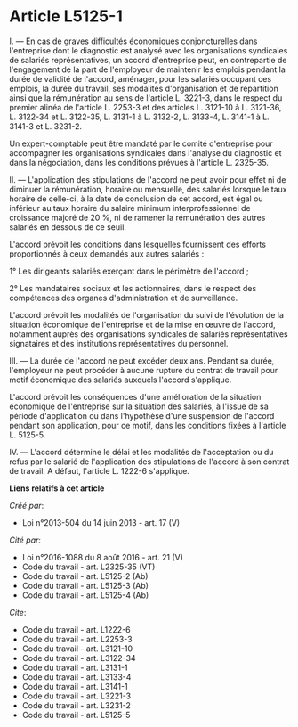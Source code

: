 # Article L5125-1

I. ― En cas de graves difficultés économiques conjoncturelles dans l'entreprise dont le diagnostic est analysé avec les
organisations syndicales de salariés représentatives, un accord d'entreprise peut, en contrepartie de l'engagement de la part
de l'employeur de maintenir les emplois pendant la durée de validité de l'accord, aménager, pour les salariés occupant ces
emplois, la durée du travail, ses modalités d'organisation et de répartition ainsi que la rémunération au sens de l'article
L. 3221-3, dans le respect du premier alinéa de l'article L. 2253-3 et des articles L. 3121-10 à L. 3121-36, 
L. 3122-34 et L. 3122-35, L. 3131-1 à L. 3132-2, L. 3133-4, L. 3141-1 à L. 3141-3 et L. 3231-2. 

Un expert-comptable peut être mandaté par le comité d'entreprise pour accompagner les organisations syndicales dans l'analyse
du diagnostic et dans la négociation, dans les conditions prévues à l'article L. 2325-35. 

II. ― L'application des stipulations de l'accord ne peut avoir pour effet ni de diminuer la rémunération, horaire ou
mensuelle, des salariés lorsque le taux horaire de celle-ci, à la date de conclusion de cet accord, est égal ou inférieur au
taux horaire du salaire minimum interprofessionnel de croissance majoré de 20 %, ni de ramener la rémunération des autres
salariés en dessous de ce seuil. 

L'accord prévoit les conditions dans lesquelles fournissent des efforts proportionnés à ceux demandés aux autres salariés : 

1° Les dirigeants salariés exerçant dans le périmètre de l'accord ; 

2° Les mandataires sociaux et les actionnaires, dans le respect des compétences des organes d'administration et de
surveillance. 

L'accord prévoit les modalités de l'organisation du suivi de l'évolution de la situation économique de l'entreprise et de la
mise en œuvre de l'accord, notamment auprès des organisations syndicales de salariés représentatives signataires et des
institutions représentatives du personnel. 

III. ― La durée de l'accord ne peut excéder deux ans. Pendant sa durée, l'employeur ne peut procéder à aucune rupture du
contrat de travail pour motif économique des salariés auxquels l'accord s'applique. 

L'accord prévoit les conséquences d'une amélioration de la situation économique de l'entreprise sur la situation des
salariés, à l'issue de sa période d'application ou dans l'hypothèse d'une suspension de l'accord pendant son application,
pour ce motif, dans les conditions fixées à l'article L. 5125-5. 

IV. ― L'accord détermine le délai et les modalités de l'acceptation ou du refus par le salarié de l'application des
stipulations de l'accord à son contrat de travail. A défaut, l'article L. 1222-6 s'applique.

**Liens relatifs à cet article**

_Créé par_:

  - Loi n°2013-504 du 14 juin 2013 - art. 17 (V)

_Cité par_:

  - Loi n°2016-1088 du 8 août 2016 - art. 21 (V)
  - Code du travail - art. L2325-35 (VT)
  - Code du travail - art. L5125-2 (Ab)
  - Code du travail - art. L5125-3 (Ab)
  - Code du travail - art. L5125-4 (Ab)

_Cite_:

  - Code du travail - art. L1222-6
  - Code du travail - art. L2253-3
  - Code du travail - art. L3121-10
  - Code du travail - art. L3122-34
  - Code du travail - art. L3131-1
  - Code du travail - art. L3133-4
  - Code du travail - art. L3141-1
  - Code du travail - art. L3221-3
  - Code du travail - art. L3231-2
  - Code du travail - art. L5125-5
